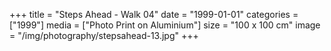 +++
title = "Steps Ahead - Walk 04"
date = "1999-01-01"
categories = ["1999"]
media = ["Photo Print on Aluminium"]
size = "100 x 100 cm"
image = "/img/photography/stepsahead-13.jpg"
+++
